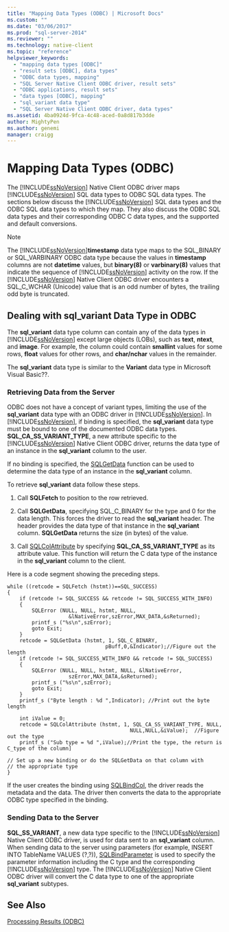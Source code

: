 ```yaml
---
title: "Mapping Data Types (ODBC) | Microsoft Docs"
ms.custom: ""
ms.date: "03/06/2017"
ms.prod: "sql-server-2014"
ms.reviewer: ""
ms.technology: native-client
ms.topic: "reference"
helpviewer_keywords: 
  - "mapping data types [ODBC]"
  - "result sets [ODBC], data types"
  - "ODBC data types, mapping"
  - "SQL Server Native Client ODBC driver, result sets"
  - "ODBC applications, result sets"
  - "data types [ODBC], mapping"
  - "sql_variant data type"
  - "SQL Server Native Client ODBC driver, data types"
ms.assetid: 4ba0924d-9fca-4c48-aced-0a8d817b3dde
author: MightyPen
ms.author: genemi
manager: craigg
---
```

# Mapping Data Types (ODBC)
  The [!INCLUDE[ssNoVersion](../../includes/ssnoversion-md.md)] Native Client ODBC driver maps [!INCLUDE[ssNoVersion](../../includes/ssnoversion-md.md)] SQL data types to ODBC SQL data types. The sections below discuss the [!INCLUDE[ssNoVersion](../../includes/ssnoversion-md.md)] SQL data types and the ODBC SQL data types to which they map. They also discuss the ODBC SQL data types and their corresponding ODBC C data types, and the supported and default conversions.  
  
> [!NOTE]  
>  The [!INCLUDE[ssNoVersion](../../includes/ssnoversion-md.md)]**timestamp** data type maps to the SQL_BINARY or SQL_VARBINARY ODBC data type because the values in **timestamp** columns are not **datetime** values, but **binary(8)** or **varbinary(8)** values that indicate the sequence of [!INCLUDE[ssNoVersion](../../includes/ssnoversion-md.md)] activity on the row. If the [!INCLUDE[ssNoVersion](../../includes/ssnoversion-md.md)] Native Client ODBC driver encounters a SQL_C_WCHAR (Unicode) value that is an odd number of bytes, the trailing odd byte is truncated.  
  
## Dealing with sql_variant Data Type in ODBC  
 The **sql_variant** data type column can contain any of the data types in [!INCLUDE[ssNoVersion](../../includes/ssnoversion-md.md)] except large objects (LOBs), such as **text**, **ntext**, and **image**. For example, the column could contain **smallint** values for some rows, **float** values for other rows, and **char/nchar** values in the remainder.  
  
 The **sql_variant** data type is similar to the **Variant** data type in Microsoft Visual Basic??.  
  
### Retrieving Data from the Server  
 ODBC does not have a concept of variant types, limiting the use of the **sql_variant** data type with an ODBC driver in [!INCLUDE[ssNoVersion](../../includes/ssnoversion-md.md)]. In [!INCLUDE[ssNoVersion](../../includes/ssnoversion-md.md)], if binding is specified, the **sql_variant** data type must be bound to one of the documented ODBC data types. **SQL_CA_SS_VARIANT_TYPE**, a new attribute specific to the [!INCLUDE[ssNoVersion](../../includes/ssnoversion-md.md)] Native Client ODBC driver, returns the data type of an instance in the **sql_variant** column to the user.  
  
 If no binding is specified, the [SQLGetData](../native-client-odbc-api/sqlgetdata.md) function can be used to determine the data type of an instance in the **sql_variant** column.  
  
 To retrieve **sql_variant** data follow these steps.  
  
1.  Call **SQLFetch** to position to the row retrieved.  
  
2.  Call **SQLGetData**, specifying SQL_C_BINARY for the type and 0 for the data length. This forces the driver to read the **sql_variant** header. The header provides the data type of that instance in the **sql_variant** column. **SQLGetData** returns the size (in bytes) of the value.  
  
3.  Call [SQLColAttribute](../native-client-odbc-api/sqlcolattribute.md) by specifying **SQL_CA_SS_VARIANT_TYPE** as its attribute value. This function will return the C data type of the instance in the **sql_variant** column to the client.  
  
 Here is a code segment showing the preceding steps.  
  
```  
while ((retcode = SQLFetch (hstmt))==SQL_SUCCESS)  
{  
    if (retcode != SQL_SUCCESS && retcode != SQL_SUCCESS_WITH_INFO)  
    {  
        SQLError (NULL, NULL, hstmt, NULL,   
                    &lNativeError,szError,MAX_DATA,&sReturned);  
        printf_s ("%s\n",szError);  
        goto Exit;  
    }  
    retcode = SQLGetData (hstmt, 1, SQL_C_BINARY,   
                                pBuff,0,&Indicator);//Figure out the length  
    if (retcode != SQL_SUCCESS_WITH_INFO && retcode != SQL_SUCCESS)  
    {  
        SQLError (NULL, NULL, hstmt, NULL, &lNativeError,   
                    szError,MAX_DATA,&sReturned);  
        printf_s ("%s\n",szError);  
        goto Exit;  
    }  
    printf_s ("Byte length : %d ",Indicator); //Print out the byte length  
  
    int iValue = 0;  
    retcode = SQLColAttribute (hstmt, 1, SQL_CA_SS_VARIANT_TYPE, NULL,   
                                        NULL,NULL,&iValue);  //Figure out the type  
    printf_s ("Sub type = %d ",iValue);//Print the type, the return is C_type of the column]  
  
// Set up a new binding or do the SQLGetData on that column with   
// the appropriate type  
}  
```  
  
 If the user creates the binding using [SQLBindCol](../native-client-odbc-api/sqlbindcol.md), the driver reads the metadata and the data. The driver then converts the data to the appropriate ODBC type specified in the binding.  
  
### Sending Data to the Server  
 **SQL_SS_VARIANT**, a new data type specific to the [!INCLUDE[ssNoVersion](../../includes/ssnoversion-md.md)] Native Client ODBC driver, is used for data sent to an **sql_variant** column. When sending data to the server using parameters (for example, INSERT INTO TableName VALUES (?,?)), [SQLBindParameter](../native-client-odbc-api/sqlbindparameter.md) is used to specify the parameter information including the C type and the corresponding [!INCLUDE[ssNoVersion](../../includes/ssnoversion-md.md)] type. The [!INCLUDE[ssNoVersion](../../includes/ssnoversion-md.md)] Native Client ODBC driver will convert the C data type to one of the appropriate **sql_variant** subtypes.  
  
## See Also  
 [Processing Results &#40;ODBC&#41;](processing-results-odbc.md)  
  
  
